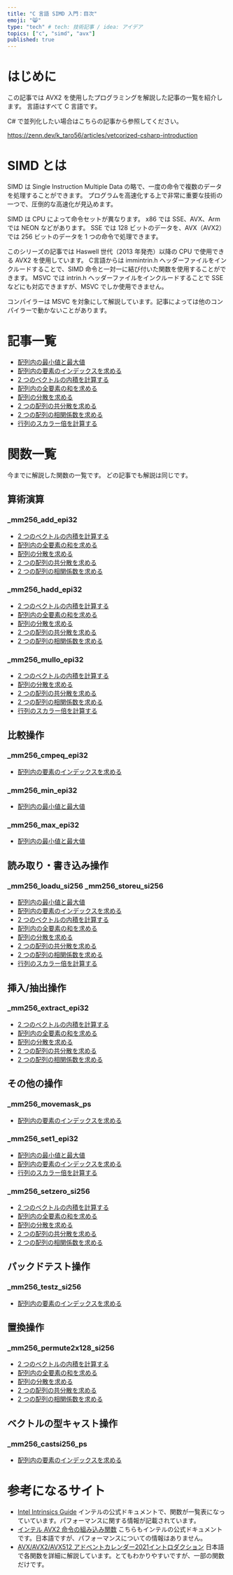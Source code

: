 ```yaml
---
title: "C 言語 SIMD 入門：目次"
emoji: "😸"
type: "tech" # tech: 技術記事 / idea: アイデア
topics: ["c", "simd", "avx"]
published: true
---
```


# はじめに

この記事では AVX2 を使用したプログラミングを解説した記事の一覧を紹介します。
言語はすべて C 言語です。

C# で並列化したい場合はこちらの記事から参照してください。

https://zenn.dev/k_taro56/articles/vetcorized-csharp-introduction

# SIMD とは

SIMD は Single Instruction Multiple Data の略で、一度の命令で複数のデータを処理することができます。
プログラムを高速化する上で非常に重要な技術の一つで、圧倒的な高速化が見込めます。

SIMD は CPU によって命令セットが異なります。
x86 では SSE、AVX、Arm では NEON などがあります。
SSE では 128 ビットのデータを、AVX（AVX2）では 256 ビットのデータを 1 つの命令で処理できます。

このシリーズの記事では Haswell 世代（2013 年発売）以降の CPU で使用できる AVX2 を使用しています。
C言語からは immintrin.h ヘッダーファイルをインクルードすることで、SIMD 命令と一対一に結び付いた関数を使用することができます。
MSVC では intrin.h ヘッダーファイルをインクルードすることで SSE などにも対応できますが、MSVC でしか使用できません。

コンパイラーは MSVC を対象にして解説しています。記事によっては他のコンパイラーで動かないことがあります。

# 記事一覧

- [配列内の最小値と最大値](https://zenn.dev/k-taro56/articles/simd-min-of-max-of-array)
- [配列内の要素のインデックスを求める](https://zenn.dev/k-taro56/articles/simd-index-of-array)
- [2 つのベクトルの内積を計算する](https://zenn.dev/k-taro56/articles/simd-vector-dot-product)
- [配列内の全要素の和を求める](https://zenn.dev/k-taro56/articles/simd-array-summation)
- [配列の分散を求める](https://zenn.dev/k-taro56/articles/simd-array-dispersion)
- [2 つの配列の共分散を求める](https://zenn.dev/k-taro56/articles/simd-array-covariance)
- [2 つの配列の相関係数を求める](https://zenn.dev/k_taro56/articles/simd-array-correlation-coefficient)
- [行列のスカラー倍を計算する](https://zenn.dev/k_taro56/articles/simd-scalar-multiplication)

# 関数一覧

今までに解説した関数の一覧です。
どの記事でも解説は同じです。

## 算術演算

### _mm256_add_epi32

- [2 つのベクトルの内積を計算する](https://zenn.dev/k-taro56/articles/simd-vector-dot-product)
- [配列内の全要素の和を求める](https://zenn.dev/k-taro56/articles/simd-array-summation)
- [配列の分散を求める](https://zenn.dev/k-taro56/articles/simd-array-dispersion)
- [2 つの配列の共分散を求める](https://zenn.dev/k-taro56/articles/simd-array-covariance)
- [2 つの配列の相関係数を求める](https://zenn.dev/k_taro56/articles/simd-array-correlation-coefficient)

### _mm256_hadd_epi32

- [2 つのベクトルの内積を計算する](https://zenn.dev/k-taro56/articles/simd-vector-dot-product)
- [配列内の全要素の和を求める](https://zenn.dev/k-taro56/articles/simd-array-summation)
- [配列の分散を求める](https://zenn.dev/k-taro56/articles/simd-array-dispersion)
- [2 つの配列の共分散を求める](https://zenn.dev/k-taro56/articles/simd-array-covariance)
- [2 つの配列の相関係数を求める](https://zenn.dev/k_taro56/articles/simd-array-correlation-coefficient)

### _mm256_mullo_epi32

- [2 つのベクトルの内積を計算する](https://zenn.dev/k-taro56/articles/simd-vector-dot-product)
- [配列の分散を求める](https://zenn.dev/k-taro56/articles/simd-array-dispersion)
- [2 つの配列の共分散を求める](https://zenn.dev/k-taro56/articles/simd-array-covariance)
- [2 つの配列の相関係数を求める](https://zenn.dev/k_taro56/articles/simd-array-correlation-coefficient)
- [行列のスカラー倍を計算する](https://zenn.dev/k_taro56/articles/simd-scalar-multiplication)

## 比較操作

### _mm256_cmpeq_epi32

- [配列内の要素のインデックスを求める](https://zenn.dev/k-taro56/articles/simd-index-of-array)

### _mm256_min_epi32

- [配列内の最小値と最大値](https://zenn.dev/k-taro56/articles/simd-min-of-max-of-array)

### _mm256_max_epi32

- [配列内の最小値と最大値](https://zenn.dev/k-taro56/articles/simd-min-of-max-of-array)

## 読み取り・書き込み操作

### _mm256_loadu_si256 _mm256_storeu_si256

- [配列内の最小値と最大値](https://zenn.dev/k-taro56/articles/simd-min-of-max-of-array)
- [配列内の要素のインデックスを求める](https://zenn.dev/k-taro56/articles/simd-index-of-array)
- [2 つのベクトルの内積を計算する](https://zenn.dev/k-taro56/articles/simd-vector-dot-product)
- [配列内の全要素の和を求める](https://zenn.dev/k-taro56/articles/simd-array-summation)
- [配列の分散を求める](https://zenn.dev/k-taro56/articles/simd-array-dispersion)
- [2 つの配列の共分散を求める](https://zenn.dev/k-taro56/articles/simd-array-covariance)
- [2 つの配列の相関係数を求める](https://zenn.dev/k_taro56/articles/simd-array-correlation-coefficient)
- [行列のスカラー倍を計算する](https://zenn.dev/k_taro56/articles/simd-scalar-multiplication)

## 挿入/抽出操作

### _mm256_extract_epi32

- [2 つのベクトルの内積を計算する](https://zenn.dev/k-taro56/articles/simd-vector-dot-product)
- [配列内の全要素の和を求める](https://zenn.dev/k-taro56/articles/simd-array-summation)
- [配列の分散を求める](https://zenn.dev/k-taro56/articles/simd-array-dispersion)
- [2 つの配列の共分散を求める](https://zenn.dev/k-taro56/articles/simd-array-covariance)
- [2 つの配列の相関係数を求める](https://zenn.dev/k_taro56/articles/simd-array-correlation-coefficient)

## その他の操作

### _mm256_movemask_ps

- [配列内の要素のインデックスを求める](https://zenn.dev/k-taro56/articles/simd-index-of-array)

### _mm256_set1_epi32

- [配列内の最小値と最大値](https://zenn.dev/k-taro56/articles/simd-min-of-max-of-array)
- [配列内の要素のインデックスを求める](https://zenn.dev/k-taro56/articles/simd-index-of-array)
- [行列のスカラー倍を計算する](https://zenn.dev/k_taro56/articles/simd-scalar-multiplication)

### _mm256_setzero_si256

- [2 つのベクトルの内積を計算する](https://zenn.dev/k-taro56/articles/simd-vector-dot-product)
- [配列内の全要素の和を求める](https://zenn.dev/k-taro56/articles/simd-array-summation)
- [配列の分散を求める](https://zenn.dev/k-taro56/articles/simd-array-dispersion)
- [2 つの配列の共分散を求める](https://zenn.dev/k-taro56/articles/simd-array-covariance)
- [2 つの配列の相関係数を求める](https://zenn.dev/k_taro56/articles/simd-array-correlation-coefficient)

## パックドテスト操作

### _mm256_testz_si256

- [配列内の要素のインデックスを求める](https://zenn.dev/k-taro56/articles/simd-index-of-array)

## 置換操作

### _mm256_permute2x128_si256

- [2 つのベクトルの内積を計算する](https://zenn.dev/k-taro56/articles/simd-vector-dot-product)
- [配列内の全要素の和を求める](https://zenn.dev/k-taro56/articles/simd-array-summation)
- [配列の分散を求める](https://zenn.dev/k-taro56/articles/simd-array-dispersion)
- [2 つの配列の共分散を求める](https://zenn.dev/k-taro56/articles/simd-array-covariance)
- [2 つの配列の相関係数を求める](https://zenn.dev/k_taro56/articles/simd-array-correlation-coefficient)

## ベクトルの型キャスト操作

### _mm256_castsi256_ps

- [配列内の要素のインデックスを求める](https://zenn.dev/k-taro56/articles/simd-index-of-array)

# 参考になるサイト

- [Intel Intrinsics Guide](https://www.intel.com/content/www/us/en/docs/intrinsics-guide/index.html) インテルの公式ドキュメントで、関数が一覧表になっていています。パフォーマンスに関する情報が記載されています。
- [インテル AVX2 命令の組み込み関数](https://jp.xlsoft.com/documents/intel/compiler/18/cpp_18_win_lin/index.htm#GUID-9E84F9C5-1711-4F59-8742-8F9DF283A472.html) こちらもインテルの公式ドキュメントです。日本語ですが、パフォーマンスについての情報はありません。
- [AVX/AVX2/AVX512 アドベントカレンダー2021イントロダクション](https://qiita.com/fukushima1981/items/66bc7265f3b678903dba) 日本語で各関数を詳細に解説しています。とてもわかりやすいですが、一部の関数だけです。
